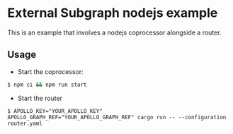 # External Subgraph nodejs example

This is an example that involves a nodejs coprocessor alongside a router.

## Usage

- Start the coprocessor:

```bash
$ npm ci && npm run start
```

- Start the router 
```
$ APOLLO_KEY="YOUR_APOLLO_KEY" APOLLO_GRAPH_REF="YOUR_APOLLO_GRAPH_REF" cargo run -- --configuration router.yaml
```

